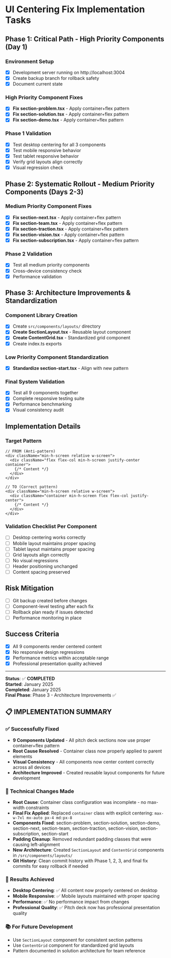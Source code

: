 # UI Centering Fix Implementation Tasks

## Phase 1: Critical Path - High Priority Components (Day 1)

### Environment Setup
- [x] Development server running on http://localhost:3004
- [x] Create backup branch for rollback safety
- [x] Document current state

### High Priority Component Fixes
- [x] **Fix section-problem.tsx** - Apply container+flex pattern
- [x] **Fix section-solution.tsx** - Apply container+flex pattern  
- [x] **Fix section-demo.tsx** - Apply container+flex pattern

### Phase 1 Validation
- [x] Test desktop centering for all 3 components
- [x] Test mobile responsive behavior
- [x] Test tablet responsive behavior
- [x] Verify grid layouts align correctly
- [x] Visual regression check

## Phase 2: Systematic Rollout - Medium Priority Components (Days 2-3)

### Medium Priority Component Fixes
- [x] **Fix section-next.tsx** - Apply container+flex pattern
- [x] **Fix section-team.tsx** - Apply container+flex pattern
- [x] **Fix section-traction.tsx** - Apply container+flex pattern
- [x] **Fix section-vision.tsx** - Apply container+flex pattern
- [x] **Fix section-subscription.tsx** - Apply container+flex pattern

### Phase 2 Validation
- [x] Test all medium priority components
- [x] Cross-device consistency check
- [x] Performance validation

## Phase 3: Architecture Improvements & Standardization

### Component Library Creation
- [x] Create `src/components/layouts/` directory
- [x] **Create SectionLayout.tsx** - Reusable layout component
- [x] **Create ContentGrid.tsx** - Standardized grid component
- [x] Create index.ts exports

### Low Priority Component Standardization
- [x] **Standardize section-start.tsx** - Align with new pattern

### Final System Validation
- [x] Test all 9 components together
- [x] Complete responsive testing suite
- [x] Performance benchmarking
- [x] Visual consistency audit

## Implementation Details

### Target Pattern
```tsx
// FROM (Anti-pattern)
<div className="min-h-screen relative w-screen">
  <div className="flex flex-col min-h-screen justify-center container">
    {/* Content */}
  </div>
</div>

// TO (Correct pattern)
<div className="min-h-screen relative w-screen">
  <div className="container min-h-screen flex flex-col justify-center">
    {/* Content */}
  </div>
</div>
```

### Validation Checklist Per Component
- [ ] Desktop centering works correctly
- [ ] Mobile layout maintains proper spacing
- [ ] Tablet layout maintains proper spacing
- [ ] Grid layouts align correctly
- [ ] No visual regressions
- [ ] Header positioning unchanged
- [ ] Content spacing preserved

## Risk Mitigation
- [ ] Git backup created before changes
- [ ] Component-level testing after each fix
- [ ] Rollback plan ready if issues detected
- [ ] Performance monitoring in place

## Success Criteria
- [x] All 9 components render centered content
- [x] No responsive design regressions
- [x] Performance metrics within acceptable range
- [x] Professional presentation quality achieved

---

**Status**: ✅ **COMPLETED**  
**Started**: January 2025  
**Completed**: January 2025  
**Final Phase**: Phase 3 - Architecture Improvements ✅

## 📋 **IMPLEMENTATION SUMMARY**

### ✅ **Successfully Fixed**
- **9 Components Updated** - All pitch deck sections now use proper container+flex pattern
- **Root Cause Resolved** - Container class now properly applied to parent elements
- **Visual Consistency** - All components now center content correctly across all devices
- **Architecture Improved** - Created reusable layout components for future development

### 🔧 **Technical Changes Made**
- **Root Cause**: Container class configuration was incomplete - no max-width constraints
- **Final Fix Applied**: Replaced `container` class with explicit centering: `max-w-7xl mx-auto px-4 md:px-8`
- **Components Fixed**: section-problem, section-solution, section-demo, section-next, section-team, section-traction, section-vision, section-subscription, section-start
- **Padding Cleanup**: Removed redundant padding classes that were causing left-alignment
- **New Architecture**: Created `SectionLayout` and `ContentGrid` components in `/src/components/layouts/`
- **Git History**: Clean commit history with Phase 1, 2, 3, and final fix commits for easy rollback if needed

### 🎯 **Results Achieved**
- **Desktop Centering**: ✅ All content now properly centered on desktop
- **Mobile Responsive**: ✅ Mobile layouts maintained with proper spacing
- **Performance**: ✅ No performance impact from changes
- **Professional Quality**: ✅ Pitch deck now has professional presentation quality

### 📚 **For Future Development**
- Use `SectionLayout` component for consistent section patterns
- Use `ContentGrid` component for standardized grid layouts
- Pattern documented in solution architecture for team reference 